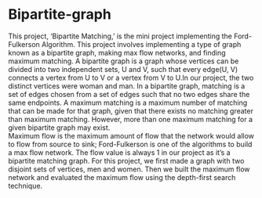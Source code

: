 # Bipartite-graph

This project, ‘Bipartite Matching,’ is the mini project implementing the Ford-Fulkerson Algorithm. This project involves implementing a type of graph known as a bipartite graph, making max flow networks, and finding maximum matching.
A bipartite graph is a graph whose vertices can be divided into two independent sets, U and V, such that every edge(U, V) connects a vertex from U to V or a vertex from V to U.In our project, the two distinct vertices were woman and man.
In a bipartite graph, matching is a set of edges chosen from a set of edges such that no two edges share the same endpoints. A maximum matching is a maximum number of matching that can be made for that graph, given that there exists no matching greater than maximum matching. However, more than one maximum matching for a given bipartite graph may exist.  
Maximum flow is the maximum amount of flow that the network would allow to flow from source to sink; Ford-Fulkerson is one of the algorithms to build a max flow network. The flow value is always 1 in our project as it’s a bipartite matching graph.
For this project, we first made a graph with two disjoint sets of vertices, men and women. Then we built the maximum flow network and evaluated the maximum flow using the depth-first search technique.

